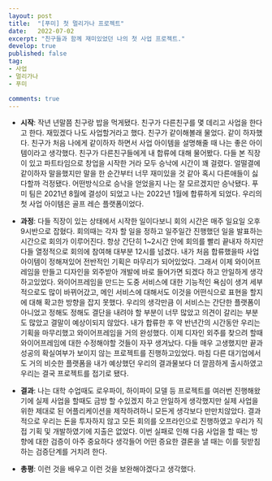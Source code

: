 ```yaml
---
layout: post
title:  "[푸미] 첫 멀리가나 프로젝트"
date:   2022-07-02
excerpt: "친구들과 함께 재미있었던 나의 첫 사업 프로젝트."
develop: true
published: false
tag:
- 사업
- 멀리가나
- 푸미

comments: true
---
```


 * **시작**: 작년 년말쯤 친구랑 밥을 먹게됐다. 친구가 다른친구를 몇 데리고 사업을 한다고 한다. 재밌겠다 나도 사업할거라고 했다. 친구가 같이해볼래 물었다. 같이 하자했다. 친구가 처음 나에게 같이하자 하면서 사업 아이템을 설명해줄 때 나는 좋은 아이템이라고 생각했다. 친구가 다른친구들에게 내 합류에 대해 물어봤다. 다들 본 직장이 있고 파트타임으로 창업을 시작한 거라 모두 승낙에 시간이 꽤 걸렸다. 얼떨결에 같이하자 말을했지만 말을 한 순간부터 너무 재미있을 것 같아 혹시 다른애들이 싫다할까 걱정됐다. 어떤방식으로 승낙을 얻었을지 나는 잘 모르겠지만 승낙됐다. 푸미 팀은 2021년 8월에 결성이 되었고 나는 2022년 1월에 합류하게 되었다. 우리의 첫 사업 아이템은 골프 레슨 플랫폼이었다. 

 * **과정**: 다들 직장이 있는 상태에서 시작한 일이다보니 회의 시간은 매주 일요일 오후 9시반으로 잡혔다. 회의때는 각자 할 일을 정하고 일주일간 진행했던 일을 발표하는 시간으로 회의가 이루어진다. 항상 간단히 1~2시간 안에 회의를 빨리 끝내자 하지만 다들 열정적으로 회의에 참여해 대부분 12시를 넘겼다. 내가 처음 합류했을따 사업아이템이 정해져있어 전반적인 기획은 마무리가 되어있었다. 그래서 이제 와이어프레임을 만들고 디자인을 외주받아 개발에 바로 들어가면 되겠다 하고 안일하게 생각하고있었다. 와이어프레임을 만드는 도중 서비스에 대한 기능적인 욕심이 생겨 세부적으로도 많이 바뀌어갔고, 메인 서비스에 대해서도 이것을 어떤식으로 표현을 할지에 대해 확고한 방향을 잡지 못했다. 우리의 생각만큼 이 서비스는 간단한 플랫폼이 아니었고 정해도 정해도 결단을 내려야 할 부분이 너무 많았고 의견이 갈리는 부분도 많았고 결말이 예상이되지 않았다. 내가 합류한 후 약 반년간의 시간동안 우리는 기획을 마무리했고 와이어프레임을 거의 완성했다. 이제 디자인 외주를 찾으려 할때 와이어프레임에 대한 수정해야할 것들이 자꾸 생겨났다. 다들 매우 고생했지만 끝과 성공의 확실여부가 보이지 않는 프로젝트를 진행하고있었다. 마침 다른 대기업에서도 거의 비슷한 플랫폼을 내가 예상했던 우리의 결과물보다 더 깔끔하게 출시하였고 우리는 결국 프로젝트를 접기로 됐다.

 * **결과**: 나는 대학 수업때도 로우파이, 하이파이 모델 등 프로젝트를 여러번 진행해왔기에 실제 사업을 할때도 금방 할 수있겠지 하고 안일하게 생각했지만 실제 사업을 위한 제대로 된 어플리케이션을 제작하려하니 모든게 생각보다 만만치않았다. 결과적으로 우리는 돈을 투자하지 않고 모든 회의를 오프라인으로 진행하였고 우리가 직접 기획 및 개발하였기에 지출은 없었다. 이번 실패로 인해 다음 사업을 할 때는 방향에 대한 검증이 아주 중요하다 생각들어 어떤 증요한 결론을 낼 때는 이를 뒷받침하는 검증단계를 거치려 한다.

 * **총평**: 이런 것을 배우고 이런 것을 보완해야겠다고 생각했다.
